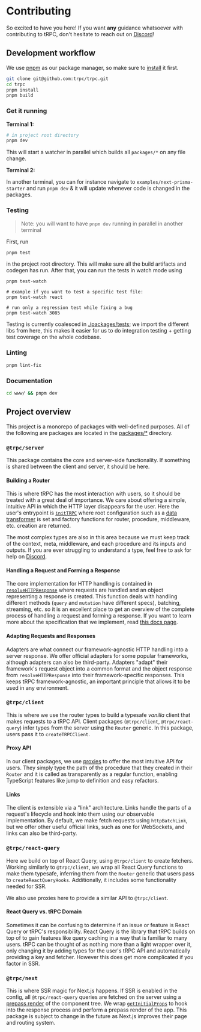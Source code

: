 # Contributing

So excited to have you here! If you want **any** guidance whatsoever with contributing to tRPC, don't hesitate to reach out on [Discord](https://trpc.io/discord)!

## Development workflow

We use [pnpm](https://pnpm.io) as our package manager, so make sure to [install](https://pnpm.io/installation) it first.

```bash
git clone git@github.com:trpc/trpc.git
cd trpc
pnpm install
pnpm build
```

### Get it running

**Terminal 1:**

```bash
# in project root directory
pnpm dev
```

This will start a watcher in parallel which builds all `packages/*` on any file change.

**Terminal 2:**

In another terminal, you can for instance navigate to `examples/next-prisma-starter` and run `pnpm dev` & it will update whenever code is changed in the packages.

### Testing

> Note: you will want to have `pnpm dev` running in parallel in another terminal

First, run

```bash
pnpm test
```

in the project root directory. This will make sure all the build artifacts and codegen has run. After that, you can run the tests in watch mode using

```
pnpm test-watch

# example if you want to test a specific test file:
pnpm test-watch react

# run only a regression test while fixing a bug
pnpm test-watch 3085
```

Testing is currently coalesced in [./packages/tests](./packages/tests); we import the different libs from here, this makes it easier for us to do integration testing + getting test coverage on the whole codebase.

### Linting

```bash
pnpm lint-fix
```

### Documentation

```bash
cd www/ && pnpm dev
```

## Project overview

This project is a monorepo of packages with well-defined purposes. All of the following are packages are located in the [packages/\*](packages/) directory.

### `@trpc/server`

This package contains the core and server-side functionality. If something is shared between the client and server, it should be here.

#### Building a Router

This is where tRPC has the most interaction with users, so it should be treated with a great deal of importance. We care about offering a simple, intuitive API in which the HTTP layer disappears for the user. Here the user's entrypoint is [`initTRPC`](packages/server/src/core/initTRPC.ts) where root configuration such as a [data transformer](https://trpc.io/docs/data-transformers) is set and factory functions for router, procedure, middleware, etc. creation are returned.

The most complex types are also in this area because we must keep track of the context, meta, middleware, and each procedure and its inputs and outputs. If you are ever struggling to understand a type, feel free to ask for help on [Discord](https://trpc.io/discord).

#### Handling a Request and Forming a Response

The core implementation for HTTP handling is contained in [`resolveHTTPResponse`](packages/server/src/http/resolveHTTPResponse.ts) where requests are handled and an object representing a response is created. This function deals with handling different methods (`query` and `mutation` have different specs), batching, streaming, etc. so it is an excellent place to get an overview of the complete process of handling a request and forming a response. If you want to learn more about the specification that we implement, read [this docs page](https://trpc.io/docs/rpc).

#### Adapting Requests and Responses

Adapters are what connect our framework-agnostic HTTP handling into a server response. We offer official adapters for some popular frameworks, although adapters can also be third-party. Adapters "adapt" their framework's request object into a common format and the object response from `resolveHTTPResponse` into their framework-specific responses. This keeps tRPC framework-agnostic, an important principle that allows it to be used in any environment.

### `@trpc/client`

This is where we use the router types to build a typesafe _vanilla_ client that makes requests to a tRPC API. Client packages (`@trpc/client`, `@trpc/react-query`) infer types from the server using the `Router` generic. In this package, users pass it to `createTRPCClient`.

#### Proxy API

In our client packages, we use [proxies](https://developer.mozilla.org/docs/Web/JavaScript/Reference/Global_Objects/Proxy) to offer the most intuitive API for users. They simply type the path of the procedure that they created in their `Router` and it is called as transparently as a regular function, enabling TypeScript features like jump to definition and easy refactors.

#### Links

The client is extensible via a "link" architecture. Links handle the parts of a request's lifecycle and hook into them using our observable implementation. By default, we make fetch requests using `httpBatchLink`, but we offer other useful official links, such as one for WebSockets, and links can also be third-party.

### `@trpc/react-query`

Here we build on top of React Query, using `@trpc/client` to create fetchers. Working similarly to `@trpc/client`, we wrap all React Query functions to make them typesafe, inferring them from the `Router` generic that users pass to `createReactQueryHooks`. Additionally, it includes some functionality needed for SSR.

We also use proxies here to provide a similar API to `@trpc/client`.

#### React Query vs. tRPC Domain

Sometimes it can be confusing to determine if an issue or feature is React Query or tRPC's responsibility. React Query is the library that tRPC builds on top of to gain features like query caching in a way that is familiar to many users. tRPC can be thought of as nothing more than a light wrapper over it, only changing it by adding types for the user's tRPC API and automatically providing a key and fetcher. However this does get more complicated if you factor in SSR.

### `@trpc/next`

This is where SSR magic for Next.js happens. If SSR is enabled in the config, all `@trpc/react-query` queries are fetched on the server using a [prepass render](https://github.com/FormidableLabs/react-ssr-prepass) of the component tree. We wrap [`getInitialProps`](https://nextjs.org/docs/api-reference/data-fetching/get-initial-props) to hook into the response process and perform a prepass render of the app. This package is subject to change in the future as Next.js improves their page and routing system.
